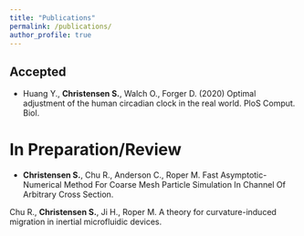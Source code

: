 ```yaml
---
title: "Publications"
permalink: /publications/
author_profile: true
---
```


## Accepted
- Huang Y., **Christensen S.**, Walch O., Forger D. (2020) Optimal adjustment of the human circadian clock in the real world. PloS Comput. Biol.

# In Preparation/Review

- **Christensen S.**, Chu R., Anderson C., Roper M.  Fast Asymptotic-Numerical Method For Coarse Mesh Particle Simulation In Channel Of Arbitrary Cross Section.

Chu R., **Christensen S.**, Ji H., Roper M. A theory for curvature-induced migration in inertial microfluidic devices.
